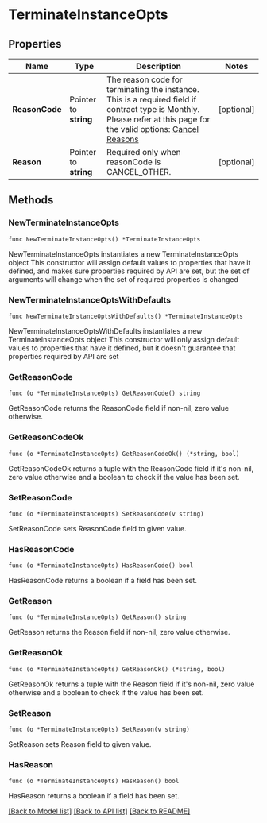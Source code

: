 # TerminateInstanceOpts

## Properties

Name | Type | Description | Notes
------------ | ------------- | ------------- | -------------
**ReasonCode** | Pointer to **string** | The reason code for terminating the instance. This is a required field if contract type is Monthly. Please refer at this page for the valid options: [Cancel Reasons](https://developer.leaseweb.com/docs/#tag/Services/operation/services-cancel-reasons-get) | [optional] 
**Reason** | Pointer to **string** | Required only when reasonCode is CANCEL_OTHER. | [optional] 

## Methods

### NewTerminateInstanceOpts

`func NewTerminateInstanceOpts() *TerminateInstanceOpts`

NewTerminateInstanceOpts instantiates a new TerminateInstanceOpts object
This constructor will assign default values to properties that have it defined,
and makes sure properties required by API are set, but the set of arguments
will change when the set of required properties is changed

### NewTerminateInstanceOptsWithDefaults

`func NewTerminateInstanceOptsWithDefaults() *TerminateInstanceOpts`

NewTerminateInstanceOptsWithDefaults instantiates a new TerminateInstanceOpts object
This constructor will only assign default values to properties that have it defined,
but it doesn't guarantee that properties required by API are set

### GetReasonCode

`func (o *TerminateInstanceOpts) GetReasonCode() string`

GetReasonCode returns the ReasonCode field if non-nil, zero value otherwise.

### GetReasonCodeOk

`func (o *TerminateInstanceOpts) GetReasonCodeOk() (*string, bool)`

GetReasonCodeOk returns a tuple with the ReasonCode field if it's non-nil, zero value otherwise
and a boolean to check if the value has been set.

### SetReasonCode

`func (o *TerminateInstanceOpts) SetReasonCode(v string)`

SetReasonCode sets ReasonCode field to given value.

### HasReasonCode

`func (o *TerminateInstanceOpts) HasReasonCode() bool`

HasReasonCode returns a boolean if a field has been set.

### GetReason

`func (o *TerminateInstanceOpts) GetReason() string`

GetReason returns the Reason field if non-nil, zero value otherwise.

### GetReasonOk

`func (o *TerminateInstanceOpts) GetReasonOk() (*string, bool)`

GetReasonOk returns a tuple with the Reason field if it's non-nil, zero value otherwise
and a boolean to check if the value has been set.

### SetReason

`func (o *TerminateInstanceOpts) SetReason(v string)`

SetReason sets Reason field to given value.

### HasReason

`func (o *TerminateInstanceOpts) HasReason() bool`

HasReason returns a boolean if a field has been set.


[[Back to Model list]](../README.md#documentation-for-models) [[Back to API list]](../README.md#documentation-for-api-endpoints) [[Back to README]](../README.md)


